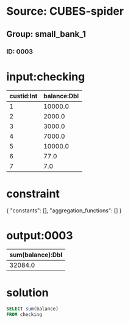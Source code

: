 # Source: CUBES-spider
## Group: small_bank_1
### ID: 0003

# input:checking

| custid:Int | balance:Dbl |
|---|---|
| 1 | 10000.0 |
| 2 | 2000.0 |
| 3 | 3000.0 |
| 4 | 7000.0 |
| 5 | 10000.0 |
| 6 | 77.0 |
| 7 | 7.0 |

# constraint

{
  "constants": [],
  "aggregation_functions": []
}

# output:0003

| sum(balance):Dbl |
|---|
| 32084.0 |

# solution

```sql
SELECT sum(balance)
FROM checking
```
